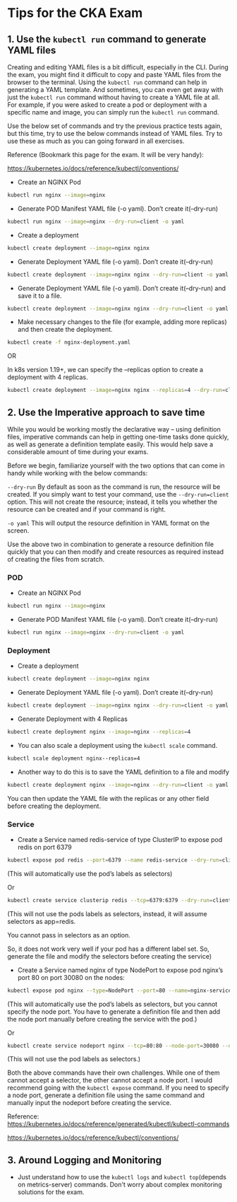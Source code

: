 
# Tips for the CKA Exam

## 1. Use the `kubectl run` command to generate YAML files

Creating and editing YAML files is a bit difficult, especially in the CLI. During the exam, you might find it difficult to copy and paste YAML files from the browser to the terminal. Using the `kubectl run` command can help in generating a YAML template. And sometimes, you can even get away with just the `kubectl run` command without having to create a YAML file at all. For example, if you were asked to create a pod or deployment with a specific name and image, you can simply run the `kubectl run` command.

Use the below set of commands and try the previous practice tests again, but this time, try to use the below commands instead of YAML files. Try to use these as much as you can going forward in all exercises.

Reference (Bookmark this page for the exam. It will be very handy):

https://kubernetes.io/docs/reference/kubectl/conventions/

- Create an NGINX Pod

```bash
kubectl run nginx --image=nginx
```

- Generate POD Manifest YAML file (-o yaml). Don’t create it(–dry-run)

```bash
kubectl run nginx --image=nginx --dry-run=client -o yaml
```

- Create a deployment

```bash
kubectl create deployment --image=nginx nginx
```

- Generate Deployment YAML file (-o yaml). Don’t create it(–dry-run)

```bash
kubectl create deployment --image=nginx nginx --dry-run=client -o yaml
```

- Generate Deployment YAML file (-o yaml). Don’t create it(–dry-run) and save it to a file.

```bash
kubectl create deployment --image=nginx nginx --dry-run=client -o yaml > nginx-deployment.yaml
```

- Make necessary changes to the file (for example, adding more replicas) and then create the deployment.

```bash
kubectl create -f nginx-deployment.yaml
```

OR

In k8s version 1.19+, we can specify the –replicas option to create a deployment with 4 replicas.

```bash
kubectl create deployment --image=nginx nginx --replicas=4 --dry-run=client -o yaml > nginx-deployment.yaml
```

## 2. Use the Imperative approach to save time

While you would be working mostly the declarative way – using definition files, imperative commands can help in getting one-time tasks done quickly, as well as generate a definition template easily. This would help save a considerable amount of time during your exams.

Before we begin, familiarize yourself with the two options that can come in handy while working with the below commands:

`--dry-run` By default as soon as the command is run, the resource will be created. If you simply want to test your command, use the `--dry-run=client` option. This will not create the resource; instead, it tells you whether the resource can be created and if your command is right.

`-o yaml` This will output the resource definition in YAML format on the screen.

Use the above two in combination to generate a resource definition file quickly that you can then modify and create resources as required instead of creating the files from scratch.

### POD

- Create an NGINX Pod

```bash
kubectl run nginx --image=nginx
```

- Generate POD Manifest YAML file (-o yaml). Don’t create it(–dry-run)

```bash
kubectl run nginx --image=nginx --dry-run=client -o yaml
```

### Deployment

- Create a deployment

```bash
kubectl create deployment --image=nginx nginx
```

- Generate Deployment YAML file (-o yaml). Don’t create it(–dry-run)

```bash
kubectl create deployment --image=nginx nginx --dry-run=client -o yaml
```

- Generate Deployment with 4 Replicas

```bash
kubectl create deployment nginx --image=nginx --replicas=4
```

- You can also scale a deployment using the `kubectl scale` command.

```bash
kubectl scale deployment nginx--replicas=4
```

- Another way to do this is to save the YAML definition to a file and modify

```bash
kubectl create deployment nginx --image=nginx --dry-run=client -o yaml > nginx-deployment.yaml
```

You can then update the YAML file with the replicas or any other field before creating the deployment.

### Service

- Create a Service named redis-service of type ClusterIP to expose pod redis on port 6379

```bash
kubectl expose pod redis --port=6379 --name redis-service --dry-run=client -o yaml
```

(This will automatically use the pod’s labels as selectors)

Or

```bash
kubectl create service clusterip redis --tcp=6379:6379 --dry-run=client -o yaml 
```

(This will not use the pods labels as selectors, instead, it will assume selectors as app=redis.

You cannot pass in selectors as an option.

So, it does not work very well if your pod has a different label set. So, generate the file and modify the selectors before creating the service)

- Create a Service named nginx of type NodePort to expose pod nginx’s port 80 on port 30080 on the nodes:

```bash
kubectl expose pod nginx --type=NodePort --port=80 --name=nginx-service --dry-run=client -o yaml
```

(This will automatically use the pod’s labels as selectors, but you cannot specify the node port. You have to generate a definition file and then add the node port manually before creating the service with the pod.)

Or

```bash
kubectl create service nodeport nginx --tcp=80:80 --node-port=30080 --dry-run=client -o yaml
```

(This will not use the pod labels as selectors.)

Both the above commands have their own challenges. While one of them cannot accept a selector, the other cannot accept a node port. I would recommend going with the `kubectl expose` command. If you need to specify a node port, generate a definition file using the same command and manually input the nodeport before creating the service.

Reference:
https://kubernetes.io/docs/reference/generated/kubectl/kubectl-commands

https://kubernetes.io/docs/reference/kubectl/conventions/

## 3. Around Logging and Monitoring

- Just understand how to use the `kubectl logs` and `kubectl top`(depends on metrics-server) commands. Don't worry about complex monitoring solutions for the exam.
